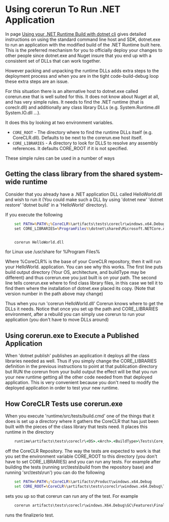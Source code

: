 
# Using corerun To Run .NET Application

In page [Using your .NET Runtime Build with dotnet cli](../using-dotnet-cli.md) gives detailed instructions on using the standard
command line host and SDK, dotnet.exe to run an application with the modified build of the
.NET Runtime built here.   This is the preferred mechanism for you to officially deploy
your changes to other people since dotnet.exe and Nuget insure that you end up with a consistent
set of DLLs that can work together.

However packing and unpacking the runtime DLLs adds extra steps to the deployment process and when
you are in the tight code-build-debug loop these extra steps are an issue.

For this situation there is an alternative host to dotnet.exe called corerun.exe that is well suited
for this.   It does not know about Nuget at all, and has very simple rules.  It needs to find the
.NET runtime (that is coreclr.dll) and additionally any class library DLLs (e.g. System.Runtime.dll  System.IO.dll ...).

It does this by looking at two environment variables.


 * `CORE_ROOT` - The directory where to find the runtime DLLs itself (e.g. CoreCLR.dll).
 Defaults to be next to the corerun.exe host itself.
 * `CORE_LIBRARIES` - A directory to look for DLLS to resolve any assembly references.
 It defaults CORE_ROOT if it is not specified.

These simple rules can be used in a number of ways

## Getting the class library from the shared system-wide runtime

Consider that you already have a .NET application DLL called HelloWorld.dll and wish to run it
(You could make such a DLL by using 'dotnet new' 'dotnet restore' 'dotnet build' in a 'HelloWorld' directory).

If you execute the following
```bat
    set PATH=%PATH%;%CoreCLR%\artifacts\tests\coreclr\windows.x64.Debug\Tests\Core_Root\
    set CORE_LIBRARIES=%ProgramFiles%\dotnet\shared\Microsoft.NETCore.App\1.0.0


    corerun HelloWorld.dll
```

for Linux  use /usr/share for %Program Files%

Where %CoreCLR% is the base of your CoreCLR repository, then it will run your HelloWorld. application.
You can see why this works.  The first line puts build output directory (Your OS, architecture, and buildType
may be different) and thus corerun.exe you just built is on your path.
The second line tells corerun.exe where to find class library files, in this case we tell it
to find them where the installation of dotnet.exe placed its copy.   (Note that version number in the path above may change)

Thus when you run 'corerun HelloWorld.dll' Corerun knows where to get the DLLs it needs.   Notice that once
you set up the path and CORE_LIBRARIES environment, after a rebuild you can simply use corerun to run your
application (you don't have to move DLLs around)

## Using corerun.exe to Execute a Published  Application

When 'dotnet publish' publishes an application it deploys all the class libraries needed as well.
Thus if you simply change the CORE_LIBRARIES definition in the previous instructions to point at
that publication directory but RUN the corerun from your build output the effect will be that you
run your new runtime getting all the other code needed from that deployed application.   This is
very convenient because you don't need to modify the deployed application in order to test
your new runtime.

## How CoreCLR Tests use corerun.exe

When you execute 'runtime/src/tests/build.cmd' one of the things that it does is set up a directory where it
gathers the CoreCLR that has just been built with the pieces of the class library that tests need.
It places this runtime in the directory
```bat
    runtime\artifacts\tests\coreclr\<OS>.<Arch>.<BuildType>\Tests\Core_Root
```
off the CoreCLR Repository.    The way the tests are expected to work is that you set the environment
variable CORE_ROOT to this directory
(you don't have to set CORE_LIBRARIES) and you can run any tests.  For example after building the tests
(running src\tests\build from the repository base) and running 'src\tests\run') you can do the following

```bat
    set PATH=%PATH%;%CoreCLR%\artifacts\Product\windows.x64.Debug
    set CORE_ROOT=%CoreCLR%\artifacts\tests\coreclr\windows.x64.Debug\Tests\Core_Root
```
sets you up so that corerun can run any of the test.   For example
```bat
    corerun artifacts\tests\coreclr\windows.X64.Debug\GC\Features\Finalizer\finalizeio\finalizeio\finalizeio.exe
```
runs the finalizerio test.
